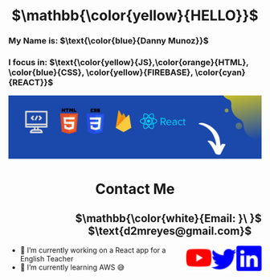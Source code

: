 <h1 align='center'>$\mathbb{\color{yellow}{HELLO}}$</h1>
<h3>My Name is: $\text{\color{blue}{Danny Munoz}}$</h3>
<h3>I focus in: $\text{\color{yellow}{JS},\color{orange}{HTML}, \color{blue}{CSS}, \color{yellow}{FIREBASE}, \color{cyan}{REACT}}$</h3>
<img src="https://github.com/DonnyMz/DonnyMz/blob/main/githubImages/code.png" />
<h1 align='center'>Contact Me</h1>
<h2 align='right'> $\mathbb{\color{white}{Email: }\ }$ $\text{d2mreyes@gmail.com}$ &nbsp; &nbsp;</h2>
<section>
<picture >
  <a href='https://www.linkedin.com/in/danny-munoz-reyes-074956231' >
  <img alt="Shows an illustrated social link to my Twitter account" src="https://github.com/DonnyMz/DonnyMz/blob/main/githubImages/linkedin.svg" width="50" height="50" align='right'> 
  </a>
</picture>
  <section>
<picture >
  <a href='https://twitter.com/DoniMunoz'>
  <img alt="Shows an illustrated social link to my Twitter account" src="https://github.com/DonnyMz/DonnyMz/blob/main/githubImages/twitter.svg" width="50" height="50" align='right'> 
  </a>
</picture>
  <picture >
  <a href=''>
  <img alt="Shows an illustrated social link to my Youtube channel" src="https://github.com/DonnyMz/DonnyMz/blob/main/githubImages/youtube.svg" width="50" height="50" align='right'> 
  </a>
</picture>
  </section>
  
  - 🔭 I’m currently working on a React app for a English Teacher
- 🌱 I’m currently learning AWS 😅
<!--
**DonnyMz/DonnyMz** is a ✨ _special_ ✨ repository because its `README.md` (this file) appears on your GitHub profile.

Here are some ideas to get you started:

- 🔭 I’m currently working on ...
- 🌱 I’m currently learning ...
- 👯 I’m looking to collaborate on ...
- 🤔 I’m looking for help with ...
- 💬 Ask me about ...
- 📫 How to reach me: ...
- 😄 Pronouns: ...
- ⚡ Fun fact: ...
-->
